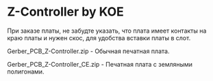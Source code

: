 # Z-Controller by KOE

При заказе платы, не забудте указать, что плата имеет контакты на краю платы и нужен скос, для удобства вставки платы в слот.

Gerber_PCB_Z-Controller.zip - Обычная печатная плата.

Gerber_PCB_Z-Controller_CE.zip - Печатная плата с земляными полигонами.